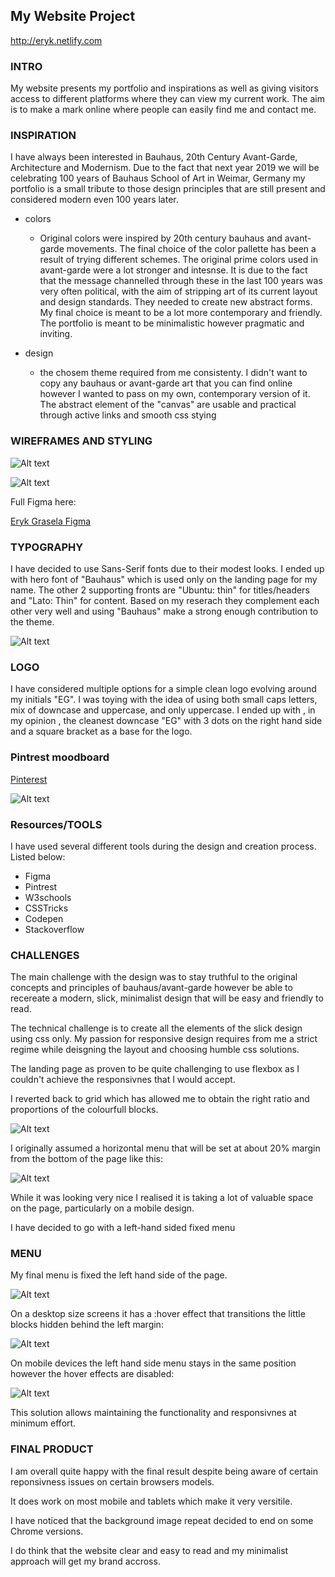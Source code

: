 ## My Website Project ##
http://eryk.netlify.com

### INTRO ###

My website presents my portfolio and inspirations as well as giving visitors access to different platforms where they can view my current work. The aim is to make a mark online where people can easily find me and contact me. 


### INSPIRATION ###

I have always been interested in Bauhaus, 20th Century Avant-Garde, Architecture and Modernism. Due to the fact that next year 2019 we will be celebrating 100 years of Bauhaus School of Art in Weimar, Germany my portfolio is a small tribute to those design principles that are still present and considered modern even 100 years later. 

- colors
    - Original colors were inspired by 20th century bauhaus and avant-garde movements. The final choice of the color pallette has been a result of trying different schemes. The original prime colors used in avant-garde were a lot stronger and intesnse. It is due to the fact that the message channelled through these in the last 100 years was very often political, with the aim of stripping art of its current layout and design standards. They needed to create new abstract forms. My final choice is meant to be a lot more contemporary and friendly. The portfolio is meant to be minimalistic however pragmatic and inviting. 

- design
    - the chosem theme required from me consistenty. I didn't want to copy any bauhaus or avant-garde art that you can find online however I wanted to pass on my own, contemporary version of it. The abstract element of the "canvas" are usable and practical through active links and smooth css stying


### WIREFRAMES AND STYLING ###
![Alt text](img/figma_landing_page.png?raw=true)


![Alt text](img/figma_different_devices.png?raw=true)

Full Figma here:

[Eryk Grasela Figma](https://www.figma.com/file/a2crCrJXKj7KWIKygRTHECSU/ver2figma?node-id=8%3A92)

### TYPOGRAPHY ###

I have decided to use Sans-Serif fonts due to their modest looks. I ended up with hero font of "Bauhaus" which is used only on the landing page for my name. The other 2 supporting fronts are "Ubuntu: thin" for titles/headers and "Lato: Thin" for content. Based on my reserach they complement each other very well and using "Bauhaus" make a strong enough contribution to the theme. 

![Alt text](img/figma_fonts.png?raw=true "Optional Title")
### LOGO ###

I have considered multiple options for a simple clean logo evolving around my initials "EG". I was toying with the idea of using both small caps letters, mix of downcase and uppercase, and only uppercase. I ended up with , in my opinion , the cleanest downcase "EG" with 3 dots on the right hand side and a square bracket as a base for the logo. 

### Pintrest moodboard ###
[Pinterest](https://www.pinterest.com.au/erykgrasela/avant-garde/)

![Alt text](img/pintrest_moodboard.png?raw=true)

### Resources/TOOLS
I have used several different tools during the design and creation process. Listed below: 
* Figma
* Pintrest
* W3schools
* CSSTricks
* Codepen
* Stackoverflow

### CHALLENGES ###

The main challenge with the design was to stay truthful to the original concepts and principles of bauhaus/avant-garde however be able to recereate a modern, slick, minimalist design that will be easy and friendly to read. 

The technical challenge is to create all the elements of the slick design using css only. My passion for responsive design requires from me a strict regime while deisgning the layout and choosing humble css solutions.  

The landing page as proven to be quite challenging to use flexbox as I couldn't achieve the responsivnes that I would accept. 

I reverted back to grid which has allowed me to obtain the right ratio and proportions of the colourfull blocks.

![Alt text](img/landingpage.png?raw=true)


I originally assumed a horizontal menu that will be set at about 20% margin from the bottom of the page like this: 


![Alt text](img/bottom_menu.png?raw=true)

While it was looking very nice I realised it is taking a lot of valuable space on the page, particularly on a mobile design. 

I have decided to go with a left-hand sided fixed menu

### MENU ###

My final menu is fixed the left hand side of the page. 

![Alt text](img/menu.png?raw=true)

On a desktop size screens it has a :hover effect that transitions the little blocks hidden behind the left margin:

![Alt text](img/menu_open.png?raw=true)

On mobile devices the left hand side menu stays in the same position however the hover effects are disabled:

![Alt text](img/mobile_menu.png?raw=true)

This solution allows maintaining the functionality and responsivnes at minimum effort. 



### FINAL PRODUCT ###

I am overall quite happy with the final result despite being aware of certain reponsivness issues on certain browsers models. 

It does work on most mobile and tablets which make it very versitile. 

I have noticed that the background image repeat decided to end on some Chrome versions. 

I do think that the website clear and easy to read and my minimalist approach will get my brand accross. 